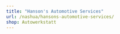 ```yaml
---
title: "Hanson's Automotive Services"
url: /nashua/hansons-automotive-services/
shop: Autowerkstatt
---
```

